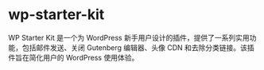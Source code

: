 # wp-starter-kit
WP Starter Kit 是一个为 WordPress 新手用户设计的插件，提供了一系列实用功能，包括邮件发送、关闭 Gutenberg 编辑器、头像 CDN 和去除分类链接。该插件旨在简化用户的 WordPress 使用体验。
